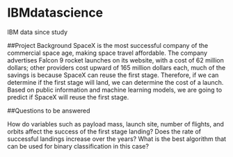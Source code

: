 # IBMdatascience
IBM data since study

##Project Background
SpaceX is the most successful company of the commercial space age, making space travel affordable. The company advertises Falcon 9 rocket launches on its website, with a cost of 62 million dollars; other providers cost upward of 165 million dollars each, much of the savings is because SpaceX can reuse the first stage. Therefore, if we can determine if the first stage will land, we can determine the cost of a launch. Based on public information and machine learning models, we are going to predict if SpaceX will reuse the first stage.

##Questions to be answered

How do variables such as payload mass, launch site, number of
flights, and orbits affect the success of the first stage landing?
Does the rate of successful landings increase over the years?
What is the best algorithm that can be used for binary classification in this case?

